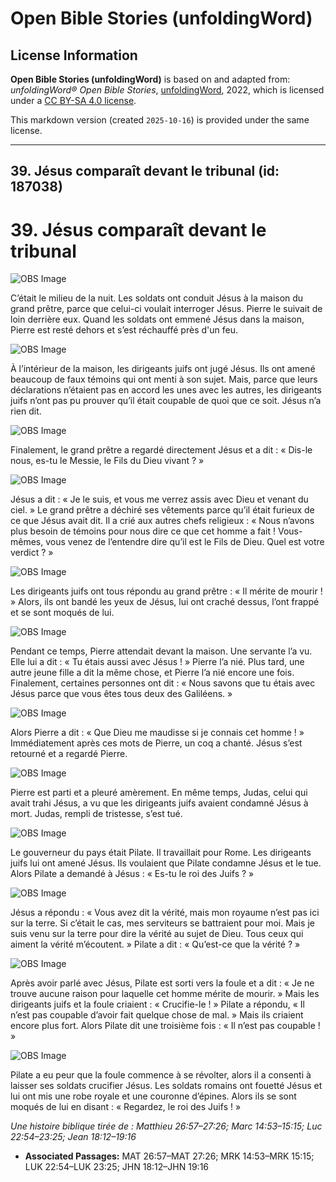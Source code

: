 # Open Bible Stories (unfoldingWord)

## License Information

**Open Bible Stories (unfoldingWord)** is based on and adapted from: _unfoldingWord® Open Bible Stories_, [unfoldingWord](https://unfoldingword.org/utw), 2022, which is licensed under a [CC BY-SA 4.0 license](https://creativecommons.org/licenses/by-sa/4.0/legalcode.en).

This markdown version (created `2025-10-16`) is provided under the same license.



--------------------------------

## 39. Jésus comparaît devant le tribunal (id: 187038)

39\. Jésus comparaît devant le tribunal
=======================================

![OBS Image](https://cdn.aquifer.bible/aquifer-content/resources/UWOBS/jpg/360px/obs-en-39-01.jpg)

C’était le milieu de la nuit. Les soldats ont conduit Jésus à la maison du grand prêtre, parce que celui\-ci voulait interroger Jésus. Pierre le suivait de loin derrière eux. Quand les soldats ont emmené Jésus dans la maison, Pierre est resté dehors et s’est réchauffé près d'un feu.

![OBS Image](https://cdn.aquifer.bible/aquifer-content/resources/UWOBS/jpg/360px/obs-en-39-02.jpg)

À l’intérieur de la maison, les dirigeants juifs ont jugé Jésus. Ils ont amené beaucoup de faux témoins qui ont menti à son sujet. Mais, parce que leurs déclarations n’étaient pas en accord les unes avec les autres, les dirigeants juifs n’ont pas pu prouver qu’il était coupable de quoi que ce soit. Jésus n’a rien dit.

![OBS Image](https://cdn.aquifer.bible/aquifer-content/resources/UWOBS/jpg/360px/obs-en-39-03.jpg)

Finalement, le grand prêtre a regardé directement Jésus et a dit : « Dis\-le nous, es\-tu le Messie, le Fils du Dieu vivant ? »

![OBS Image](https://cdn.aquifer.bible/aquifer-content/resources/UWOBS/jpg/360px/obs-en-39-04.jpg)

Jésus a dit : « Je le suis, et vous me verrez assis avec Dieu et venant du ciel. » Le grand prêtre a déchiré ses vêtements parce qu’il était furieux de ce que Jésus avait dit. Il a crié aux autres chefs religieux : « Nous n’avons plus besoin de témoins pour nous dire ce que cet homme a fait ! Vous\-mêmes, vous venez de l’entendre dire qu’il est le Fils de Dieu. Quel est votre verdict ? »

![OBS Image](https://cdn.aquifer.bible/aquifer-content/resources/UWOBS/jpg/360px/obs-en-39-05.jpg)

Les dirigeants juifs ont tous répondu au grand prêtre : « Il mérite de mourir ! » Alors, ils ont bandé les yeux de Jésus, lui ont craché dessus, l’ont frappé et se sont moqués de lui.

![OBS Image](https://cdn.aquifer.bible/aquifer-content/resources/UWOBS/jpg/360px/obs-en-39-06.jpg)

Pendant ce temps, Pierre attendait devant la maison. Une servante l’a vu. Elle lui a dit : « Tu étais aussi avec Jésus ! » Pierre l’a nié. Plus tard, une autre jeune fille a dit la même chose, et Pierre l’a nié encore une fois. Finalement, certaines personnes ont dit : « Nous savons que tu étais avec Jésus parce que vous êtes tous deux des Galiléens. »

![OBS Image](https://cdn.aquifer.bible/aquifer-content/resources/UWOBS/jpg/360px/obs-en-39-07.jpg)

Alors Pierre a dit : « Que Dieu me maudisse si je connais cet homme ! » Immédiatement après ces mots de Pierre, un coq a chanté. Jésus s’est retourné et a regardé Pierre.

![OBS Image](https://cdn.aquifer.bible/aquifer-content/resources/UWOBS/jpg/360px/obs-en-39-08.jpg)

Pierre est parti et a pleuré amèrement. En même temps, Judas, celui qui avait trahi Jésus, a vu que les dirigeants juifs avaient condamné Jésus à mort. Judas, rempli de tristesse, s’est tué.

![OBS Image](https://cdn.aquifer.bible/aquifer-content/resources/UWOBS/jpg/360px/obs-en-39-09.jpg)

Le gouverneur du pays était Pilate. Il travaillait pour Rome. Les dirigeants juifs lui ont amené Jésus. Ils voulaient que Pilate condamne Jésus et le tue. Alors Pilate a demandé à Jésus : « Es\-tu le roi des Juifs ? »

![OBS Image](https://cdn.aquifer.bible/aquifer-content/resources/UWOBS/jpg/360px/obs-en-39-10.jpg)

Jésus a répondu : « Vous avez dit la vérité, mais mon royaume n’est pas ici sur la terre. Si c’était le cas, mes serviteurs se battraient pour moi. Mais je suis venu sur la terre pour dire la vérité au sujet de Dieu. Tous ceux qui aiment la vérité m’écoutent. » Pilate a dit : « Qu’est\-ce que la vérité ? »

![OBS Image](https://cdn.aquifer.bible/aquifer-content/resources/UWOBS/jpg/360px/obs-en-39-11.jpg)

Après avoir parlé avec Jésus, Pilate est sorti vers la foule et a dit : « Je ne trouve aucune raison pour laquelle cet homme mérite de mourir. » Mais les dirigeants juifs et la foule criaient : « Crucifie\-le ! » Pilate a répondu, « Il n’est pas coupable d’avoir fait quelque chose de mal. » Mais ils criaient encore plus fort. Alors Pilate dit une troisième fois : « Il n’est pas coupable ! »

![OBS Image](https://cdn.aquifer.bible/aquifer-content/resources/UWOBS/jpg/360px/obs-en-39-12.jpg)

Pilate a eu peur que la foule commence à se révolter, alors il a consenti à laisser ses soldats crucifier Jésus. Les soldats romains ont fouetté Jésus et lui ont mis une robe royale et une couronne d’épines. Alors ils se sont moqués de lui en disant : « Regardez, le roi des Juifs ! »

*Une histoire biblique tirée de : Matthieu 26:57–27:26; Marc 14:53–15:15; Luc 22:54–23:25; Jean 18:12–19:16*

* **Associated Passages:** MAT 26:57–MAT 27:26; MRK 14:53–MRK 15:15; LUK 22:54–LUK 23:25; JHN 18:12–JHN 19:16

